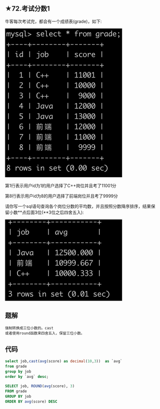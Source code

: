 ## ★72.考试分数1

牛客每次考试完，都会有一个成绩表(grade)，如下:

![img](SQL题解模板.assets/557336_1600513881865_4F8855D8505FBEAA5F2561794CD2C0B0) 

第1行表示用户id为1的用户选择了C++岗位并且考了11001分

第8行表示用户id为8的用户选择了前端岗位并且考了9999分

请你写一个sql语句查询各个岗位分数的平均数，并且按照分数降序排序，结果保留小数**点后面3位(**3位之后四舍五入):

![img](SQL题解模板.assets/557336_1600513888833_CE4B33A183934FE8410A2864D09E32E7) 



## 题解

```
强制转换成三位小数的。cast
或者使用round函数来四舍五入，保留三位小数。
```



## 代码

```sql
select job,cast(avg(score) as decimal(10,3))  as `avg`
from grade 
group by job
order by `avg` desc;
```

```sql
SELECT job, ROUND(avg(score), 3)
FROM grade
GROUP BY job
ORDER BY avg(score) DESC
```

